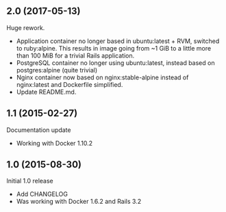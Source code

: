 ## 2.0 (2017-05-13)

Huge rework.

  - Application container no longer based in ubuntu:latest + RVM,
    switched to ruby:alpine. This results in image going from
    ~1 GiB to a little more than 100 MiB for a trivial Rails
    application.
  - PostgreSQL container no longer using ubuntu:latest, instead
    based on postgres:alpine (quite trivial)
  - Nginx container now based on nginx:stable-alpine instead of
    nginx:latest and Dockerfile simplified.
  - Update README.md.

## 1.1 (2015-02-27)

Documentation update

  - Working with Docker 1.10.2

## 1.0 (2015-08-30)

Initial 1.0 release

  - Add CHANGELOG
  - Was working with Docker 1.6.2 and Rails 3.2
